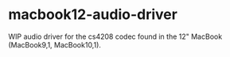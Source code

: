 # macbook12-audio-driver
WIP audio driver for the cs4208 codec found in the 12" MacBook (MacBook9,1, MacBook10,1).
